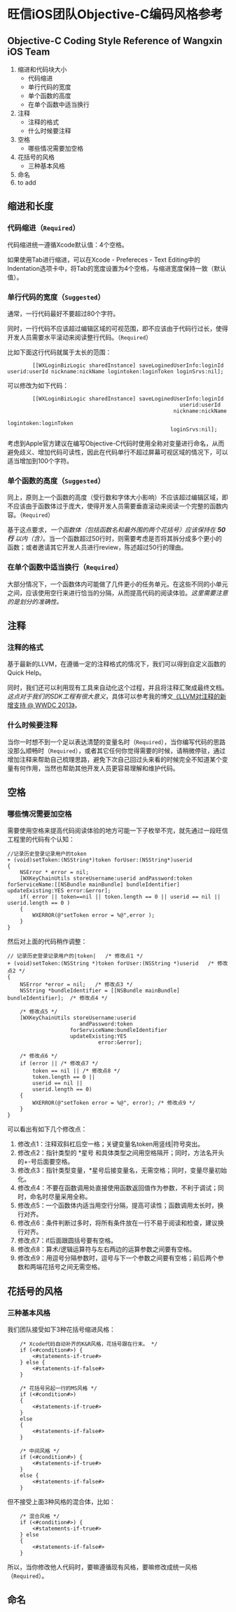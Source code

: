 # 旺信iOS团队Objective-C编码风格参考

## Objective-C Coding Style Reference of Wangxin iOS Team

1. 缩进和代码块大小
	* 代码缩进
	* 单行代码的宽度
	* 单个函数的高度	
	* 在单个函数中适当换行
2. 注释
	* 注释的格式
	* 什么时候要注释
3. 空格
	* 哪些情况需要加空格
4. 花括号的风格
	* 三种基本风格
5. 命名
6. to add

## 缩进和长度

### 代码缩进（`Required`）

代码缩进统一遵循Xcode默认值：4个空格。<br/>

如果使用Tab进行缩进，可以在Xcode - Prefereces - Text Editing中的Indentation选项卡中，将Tab的宽度设置为4个空格，与缩进宽度保持一致（默认值）。

### 单行代码的宽度（`Suggested`）

通常，一行代码最好不要超过80个字符。<br/>

同时，一行代码不应该超过编辑区域的可视范围，即不应该由于代码行过长，使得开发人员需要水平滚动来阅读整行代码。（`Required`）<br/>

比如下面这行代码就属于太长的范围：

```
		[[WXLoginBizLogic sharedInstance] saveLoginedUserInfo:loginId userid:userId nickname:nickName logintoken:loginToken loginSrvs:nil];
```

可以修改为如下代码：

```
        [[WXLoginBizLogic sharedInstance] saveLoginedUserInfo:loginId
                                                       userid:userId
                                                     nickname:nickName
                                                   logintoken:loginToken
                                                    loginSrvs:nil];
```

考虑到Apple官方建议在编写Objective-C代码时使用全称对变量进行命名，从而避免歧义、增加代码可读性，因此在代码单行不超过屏幕可视区域的情况下，可以适当增加到100个字符。

### 单个函数的高度（`Suggested`）

同上，原则上一个函数的高度（受行数和字体大小影响）不应该超过编辑区域，即不应该由于函数体过于庞大，使得开发人员需要垂直滚动来阅读一个完整的函数内容。（`Required`）<br/>

基于这点要求，*一个函数体（包括函数名和最外围的两个花括号）应该保持在 **50行** 以内（含）*。当一个函数超过50行时，则需要考虑是否将其拆分成多个更小的函数；或者邀请其它开发人员进行review，陈述超过50行的理由。

### 在单个函数中适当换行（`Required`）

大部分情况下，一个函数体内可能做了几件更小的任务单元。在这些不同的小单元之间，应该使用空行来进行恰当的分隔，从而提高代码的阅读体验。*这里需要注意的是划分的准确性。*<br/>

## 注释

### 注释的格式

基于最新的LLVM，在遵循一定的注释格式的情况下，我们可以得到自定义函数的Quick Help。<br/>

同时，我们还可以利用现有工具来自动化这个过程，并且将注释汇聚成最终文档。*这点对于我们的SDK工程有很大意义*，具体可以参考我的博文[《LLVM对注释的新增支持 @ WWDC 2013》](http://blog.csdn.net/jasonblog/article/details/9631687)。

### 什么时候要注释

当你一时想不到一个足以表达清楚的变量名时（`Required`），当你编写代码的思路没那么顺畅时（`Required`），或者其它任何你觉得需要的时候，请稍微停驻，通过增加注释来帮助自己梳理思路，避免下次自己回过头来看的时候完全不知道某个变量有何作用，当然也帮助其他开发人员更容易理解和维护代码。

## 空格

### 哪些情况需要加空格

需要使用空格来提高代码阅读体验的地方可能一下子枚举不完，就先通过一段旺信工程里的代码有个认知：

```
//记录历史登录记录用户的token
+ (void)setToken:(NSString*)token forUser:(NSString*)userid
{
    NSError * error = nil;
    [WXKeyChainUtils storeUsername:userid andPassword:token forServiceName:[[NSBundle mainBundle] bundleIdentifier] updateExisting:YES error:&error];
    if( error || token==nil || token.length == 0 || userid == nil || userid.length == 0 )
    {
        WXERROR(@"setToken error = %@",error );
    }
}
```

然后对上面的代码稍作调整：

```
// 记录历史登录记录用户的|token|   /* 修改点1 */
+ (void)setToken:(NSString *)token forUser:(NSString *)userid   /* 修改点2 */
{
    NSError *error = nil;   /* 修改点3 */
    NSString *bundleIdentifier = [[NSBundle mainBundle] bundleIdentifier];  /* 修改点4 */
    
    /* 修改点5 */
    [WXKeyChainUtils storeUsername:userid
                       andPassword:token
                    forServiceName:bundleIdentifier
                    updateExisting:YES
                             error:&error];
    
    /* 修改点6 */
    if (error || /* 修改点7 */
        token == nil || /* 修改点8 */
        token.length == 0 ||
        userid == nil ||
        userid.length == 0)
    {
        WXERROR(@"setToken error = %@", error); /* 修改点9 */
    }
}
```

可以看出有如下几个修改点：

1. 修改点1：注释双斜杠后空一格；关键变量名token用竖线|符号突出。
2. 修改点2：指针类型的 *星号 和具体类型之间用空格隔开；同时，方法名开头的+-号后面要空格。
3. 修改点3：指针类型变量，*星号后接变量名，无需空格；同时，变量尽量初始化。
4. 修改点4：不要在函数调用处直接使用函数返回值作为参数，不利于调试；同时，命名时尽量采用全称。
5. 修改点5：一个函数体内适当用空行分隔，提高可读性；函数调用太长时，换行对齐。
6. 修改点6：条件判断过多时，将所有条件放在一行不易于阅读和检查，建议换行对齐。
7. 修改点7：if后面跟圆括号要有空格。
8. 修改点8：算术/逻辑运算符与左右两边的运算参数之间要有空格。
9. 修改点9：用逗号分隔参数时，逗号与下一个参数之间要有空格；前后两个参数和两端花括号之间无需空格。

## 花括号的风格

### 三种基本风格

我们团队接受如下3种花括号缩进风格：

```
    /* Xcode代码自动补齐的K&R风格，花括号跟在行末。 */
    if (<#condition#>) {
        <#statements-if-true#>
    } else {
        <#statements-if-false#>
    }
```

```
    /* 花括号另起一行的MS风格 */
    if (<#condition#>)
    {
        <#statements-if-true#>
    }
    else
    {
        <#statements-if-false#>
    }
```

```
    /* 中间风格 */
    if (<#condition#>) {
        <#statements-if-true#>
    }
    else {
        <#statements-if-false#>
    }
```

但不接受上面3种风格的混合体，比如：

```
    /* 混合风格 */
    if (<#condition#>) {
        <#statements-if-true#>
    } else
    {
        <#statements-if-false#>
    }

```

所以，当你修改他人代码时，要嘛遵循现有风格，要嘛修改成统一风格（`Required`）。

## 命名
